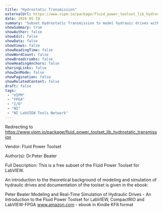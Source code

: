 ```yaml
---
title: "Hydrostatic Transmission"
externalUrl: https://www.vipm.io/package/fluid_power_toolset_lib_hydrostatic_transmission
date: 2016-05-19
summary: "Subset Hydrostatic Transmission to model hydrauic drives with pumps and motors"
showSummary: true
showAuthor: false
showEdit: false
showData: false
showViews: false
showReadingTime: false
showWordCount: false
showBreadcrumbs: false
showHeadingAnchors: false
sharingLinks: false
showZenMode: false
showPagination: false
showRelatedContent: false
draft: false
tags:
 - "VIPM"
 - "FPGA"
 - "I/O"
 - "NI"
 - "NI LabVIEW Tools Network"
---
```


Redirecting to https://www.vipm.io/package/fluid_power_toolset_lib_hydrostatic_transmission

Vendor: Fluid Power Toolset

Author(s): Dr.Peter Beater
 
Full Description:
This is a free subset of the Fluid Power Toolset for LabVIEW. 

An introduction to the theoretical background of modeling and simulation of hydraulic drives and documentation of the toolset is given in the ebook:

Peter Beater
Modeling and Real-Time Simulation of Hydraulic Drives - An Introduction to the Fluid Power Toolset for LabVIEW, CompactRIO and LabVIEW-FPGA
www.amazon.com - ebook in Kindle KF8 format
